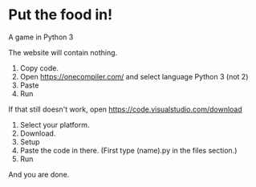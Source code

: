 # Put the food in!
A game in Python 3

The website will contain nothing.

1. Copy code.
2. Open https://onecompiler.com/ and select language Python 3 (not 2)
3. Paste
4. Run

If that still doesn't work, open https://code.visualstudio.com/download
1. Select your platform.
2. Download.
3. Setup
4. Paste the code in there. (First type (name).py in the files section.)
5. Run

And you are done.
